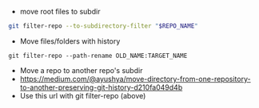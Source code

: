 * move root files to subdir
```bash
git filter-repo --to-subdirectory-filter "$REPO_NAME"
```

* Move files/folders with history
```
git filter-repo --path-rename OLD_NAME:TARGET_NAME
```

* Move a repo to another repo's subdir
* https://medium.com/@ayushya/move-directory-from-one-repository-to-another-preserving-git-history-d210fa049d4b
* Use this url with git filter-repo (above)